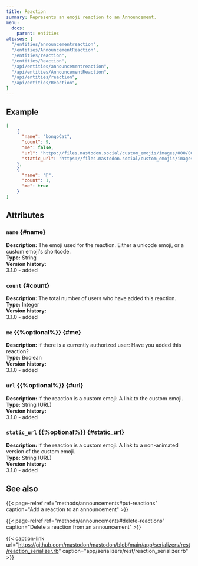 ```yaml
---
title: Reaction
summary: Represents an emoji reaction to an Announcement.
menu:
  docs:
    parent: entities
aliases: [
  "/entities/announcementreaction",
  "/entities/AnnouncementReaction",
  "/entities/reaction",
  "/entities/Reaction",
  "/api/entities/announcementreaction",
  "/api/entities/AnnouncementReaction",
  "/api/entities/reaction",
  "/api/entities/Reaction",
]
---
```


## Example

```json
[
    {
      "name": "bongoCat",
      "count": 9,
      "me": false,
      "url": "https://files.mastodon.social/custom_emojis/images/000/067/715/original/fdba57dff7576d53.png",
      "static_url": "https://files.mastodon.social/custom_emojis/images/000/067/715/static/fdba57dff7576d53.png"
    },
    {
      "name": "🤔",
      "count": 1,
      "me": true
    }
]
```

## Attributes

### `name` {#name}

**Description:** The emoji used for the reaction. Either a unicode emoji, or a custom emoji's shortcode.\
**Type:** String\
**Version history:**\
3.1.0 - added

### `count` {#count}

**Description:** The total number of users who have added this reaction.\
**Type:** Integer\
**Version history:**\
3.1.0 - added

### `me` {{%optional%}} {#me}

**Description:** If there is a currently authorized user: Have you added this reaction?\
**Type:** Boolean\
**Version history:**\
3.1.0 - added

### `url` {{%optional%}} {#url}

**Description:** If the reaction is a custom emoji: A link to the custom emoji.\
**Type:** String (URL)\
**Version history:**\
3.1.0 - added

### `static_url` {{%optional%}} {#static_url}

**Description:** If the reaction is a custom emoji: A link to a non-animated version of the custom emoji.\
**Type:** String (URL)\
**Version history:**\
3.1.0 - added

## See also

{{< page-relref ref="methods/announcements#put-reactions" caption="Add a reaction to an announcement" >}}

{{< page-relref ref="methods/announcements#delete-reactions" caption="Delete a reaction from an announcement" >}}

{{< caption-link url="https://github.com/mastodon/mastodon/blob/main/app/serializers/rest/reaction_serializer.rb" caption="app/serializers/rest/reaction_serializer.rb" >}}